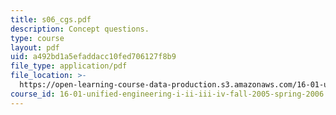 ```yaml
---
title: s06_cgs.pdf
description: Concept questions.
type: course
layout: pdf
uid: a492bd1a5efaddacc10fed706127f8b9
file_type: application/pdf
file_location: >-
  https://open-learning-course-data-production.s3.amazonaws.com/16-01-unified-engineering-i-ii-iii-iv-fall-2005-spring-2006/a492bd1a5efaddacc10fed706127f8b9_s06_cgs.pdf
course_id: 16-01-unified-engineering-i-ii-iii-iv-fall-2005-spring-2006
---
```

